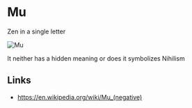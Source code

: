# Mu

Zen in a single letter

![Mu](https://mark1626.github.io/knowledge/assets/mu.jpg)

It neither has a hidden meaning or does it symbolizes Nihilism

## Links

- https://en.wikipedia.org/wiki/Mu_(negative)
